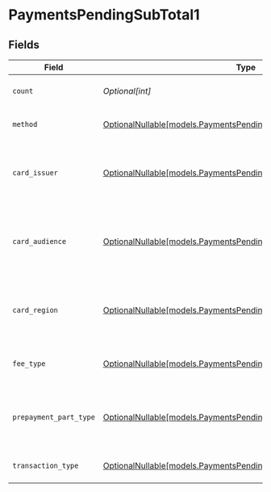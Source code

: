 # PaymentsPendingSubTotal1


## Fields

| Field                                                                                                                          | Type                                                                                                                           | Required                                                                                                                       | Description                                                                                                                    | Example                                                                                                                        |
| ------------------------------------------------------------------------------------------------------------------------------ | ------------------------------------------------------------------------------------------------------------------------------ | ------------------------------------------------------------------------------------------------------------------------------ | ------------------------------------------------------------------------------------------------------------------------------ | ------------------------------------------------------------------------------------------------------------------------------ |
| `count`                                                                                                                        | *Optional[int]*                                                                                                                | :heavy_minus_sign:                                                                                                             | Number of transactions of this type                                                                                            | 50                                                                                                                             |
| `method`                                                                                                                       | [OptionalNullable[models.PaymentsPendingSubTotalMethod1]](../models/paymentspendingsubtotalmethod1.md)                         | :heavy_minus_sign:                                                                                                             | Payment type of the transactions                                                                                               | creditcard                                                                                                                     |
| `card_issuer`                                                                                                                  | [OptionalNullable[models.PaymentsPendingSubTotalCardIssuer1]](../models/paymentspendingsubtotalcardissuer1.md)                 | :heavy_minus_sign:                                                                                                             | In case of payments transactions with card, the card issuer will be available                                                  | amex                                                                                                                           |
| `card_audience`                                                                                                                | [OptionalNullable[models.PaymentsPendingSubTotalCardAudience1]](../models/paymentspendingsubtotalcardaudience1.md)             | :heavy_minus_sign:                                                                                                             | In case of payments trnsactions with card, the card audience will be available.                                                | other                                                                                                                          |
| `card_region`                                                                                                                  | [OptionalNullable[models.PaymentsPendingSubTotalCardRegion1]](../models/paymentspendingsubtotalcardregion1.md)                 | :heavy_minus_sign:                                                                                                             | In case of payments transactions with card, the card region will be available.                                                 | domestic                                                                                                                       |
| `fee_type`                                                                                                                     | [OptionalNullable[models.PaymentsPendingSubTotalFeeType1]](../models/paymentspendingsubtotalfeetype1.md)                       | :heavy_minus_sign:                                                                                                             | Present when the transaction represents a fee.                                                                                 | payment-fee                                                                                                                    |
| `prepayment_part_type`                                                                                                         | [OptionalNullable[models.PaymentsPendingSubTotalPrepaymentPartType1]](../models/paymentspendingsubtotalprepaymentparttype1.md) | :heavy_minus_sign:                                                                                                             | Prepayment part: fee itself, reimbursement, discount, VAT or rounding compensation.                                            | fee                                                                                                                            |
| `transaction_type`                                                                                                             | [OptionalNullable[models.PaymentsPendingSubTotalTransactionType1]](../models/paymentspendingsubtotaltransactiontype1.md)       | :heavy_minus_sign:                                                                                                             | Represents the transaction type                                                                                                | payment                                                                                                                        |